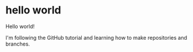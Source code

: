 # hello world

Hello world!

I'm following the GitHub tutorial and learning how to make repositories and branches.
